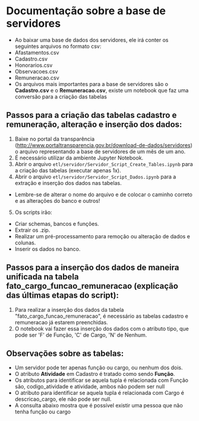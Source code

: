 # Documentação sobre a base de servidores

* Ao baixar uma base de dados dos servidores, ele irá conter os seguintes arquivos no formato csv: 
 * Afastamentos.csv
 * Cadastro.csv
 * Honorarios.csv
 * Observacoes.csv
 * Remuneracao.csv
* Os arquivos mais importantes para a base de servidores são o **Cadastro.csv** e o **Remuneracao.csv**, existe um notebook que faz uma conversão para a criação das tabelas

## Passos para a criação das tabelas cadastro e remuneração, alteração e inserção dos dados:

1. Baixe no portal da transparência (http://www.portaltransparencia.gov.br/download-de-dados/servidores) o arquivo representando a base de servidores de um mês de um ano.
2. É necessário utilizar da ambiente Jupyter Notebook.
3. Abrir o arquivo `etl/servidor/Servidor_Script_Create_Tables.ipynb` para a criação das tabelas (executar apenas 1x).
4. Abrir o arquivo `etl/servidor/Servidor_Script_Dados.ipynb` para a extração e inserção dos dados nas tabelas.
 - Lembre-se de alterar o nome do arquivo e de colocar o caminho correto e as alterações do banco e outros!
5. Os scripts irão:
 - Criar schemas, bancos e funções.
 - Extrair os .zip.
 - Realizar um pré-processamento para remoção ou alteração de dados e colunas.
 - Inserir os dados no banco.

## Passos para a inserção dos dados de maneira unificada na tabela fato_cargo_funcao_remuneracao (explicação das últimas etapas do script):

1. Para realizar a inserção dos dados da tabela "fato_cargo_funcao_remuneracao", é necessário as tabelas cadastro e remuneracao já estarem preenchidas.
2. O notebook vai fazer essa inserção dos dados com o atributo tipo, que pode ser 'F' de Função, 'C' de Cargo, 'N' de Nenhum.

## Observações sobre as tabelas:

* Um servidor pode ter apenas função ou cargo, ou nenhum dos dois.
* O atributo **Atividade** em Cadastro é tratado como sendo **Função**.
* Os atributos para identificar se aquela tupla é relacionada com Função são, codigo_atividade e atividade, ambos não podem ser null
* O atributo para identificar se aquela tupla é relacionada com Cargo é descricao_cargo, ele não pode ser null.
* A consulta abaixo mostra que é possível existir uma pessoa que não tenha função ou cargo